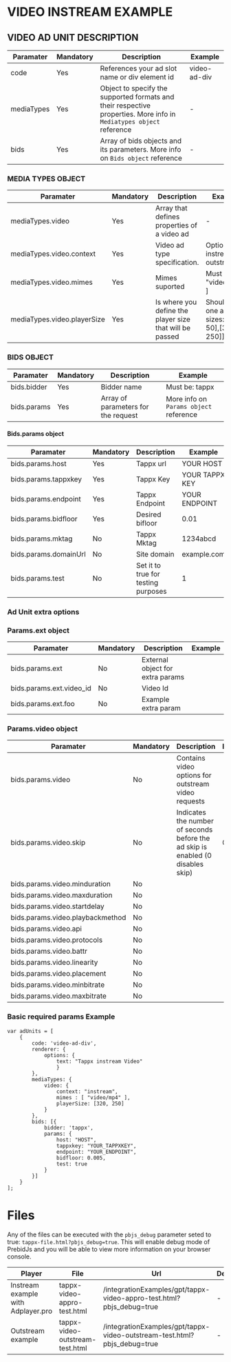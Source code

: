 # VIDEO INSTREAM EXAMPLE

## VIDEO AD UNIT DESCRIPTION

Paramater | Mandatory | Description | Example |
--- | --- | --- | --- |
code | Yes | References your ad slot name or div element id | video-ad-div |
mediaTypes | Yes | Object to specify the supported formats and their respective properties. More info in `Mediatypes object` reference | - |
bids | Yes | Array of bids objects and its parameters. More info on `Bids object` reference | - |

### MEDIA TYPES OBJECT
Paramater | Mandatory | Description | Example |
--- | --- | --- | --- |
mediaTypes.video | Yes | Array that defines properties of a video ad | - |
mediaTypes.video.context |Yes | Video ad type specification. | Options: instream, outstream
mediaTypes.video.mimes | Yes | Mimes suported | Must be: [ "video/mp4" ]
mediaTypes.video.playerSize | Yes | Is where you define the player size that will be passed | Should be one array of sizes: [[320, 50],[320, 250]]

### BIDS OBJECT
Paramater | Mandatory | Description | Example |
--- | --- | --- | --- |
bids.bidder | Yes | Bidder name | Must be: tappx 
bids.params | Yes | Array of parameters for the request | More info on `Params object` reference

#### Bids.params object
Paramater | Mandatory | Description | Example |
--- | --- | --- | --- |
bids.params.host | Yes | Tappx url | YOUR HOST
bids.params.tappxkey | Yes | Tappx Key | YOUR TAPPX KEY
bids.params.endpoint | Yes | Tappx Endpoint  | YOUR ENDPOINT
bids.params.bidfloor | Yes | Desired bifloor | 0.01
bids.params.mktag | No | Tappx Mktag | 1234abcd |
bids.params.domainUrl | No | Site domain | example.com |
bids.params.test | No | Set it to true for testing purposes | 1 |

### Ad Unit extra options
### Params.ext object
Paramater | Mandatory | Description | Example |
--- | --- | --- | --- |
bids.params.ext | No | External object for extra params | |
bids.params.ext.video_id | No | Video Id | |
bids.params.ext.foo | No | Example extra param | |

### Params.video object
Paramater | Mandatory | Description | Example |
--- | --- | --- | --- |
bids.params.video | No | Contains video options for outstream video requests | |
bids.params.video.skip | No | Indicates the number of seconds before the ad skip is enabled (0 disables skip)  | 0 |
bids.params.video.minduration | No | | |
bids.params.video.maxduration | No | | |
bids.params.video.startdelay | No | | |
bids.params.video.playbackmethod | No | | |
bids.params.video.api | No | | |
bids.params.video.protocols | No | | |
bids.params.video.battr | No | | |
bids.params.video.linearity | No | | |
bids.params.video.placement | No | | |
bids.params.video.minbitrate | No | | |
bids.params.video.maxbitrate | No | | |

### Basic required params Example
```
var adUnits = [
    {
        code: 'video-ad-div',
        renderer: {
            options: {
                text: "Tappx instream Video"
                }
        },
        mediaTypes: {
            video: {
                context: "instream",
                mimes : [ "video/mp4" ],
                playerSize: [320, 250]
            }
        },
        bids: [{
            bidder: 'tappx',
            params: {
                host: "HOST",
                tappxkey: "YOUR_TAPPXKEY",
                endpoint: "YOUR_ENDPOINT",
                bidfloor: 0.005,
                test: true
            }
        }]
    }
];
```

# Files

Any of the files can be executed with the `pbjs_debug` parameter seted to true: `tappx-file.html?pbjs_debug=true`. This will enable debug mode of PrebidJs and you will be able to view more information on your browser console.

Player | File | Url | Description
---  | --- | --- | --- |
Instream example with Adplayer.pro | tappx-video-appro-test.html | /integrationExamples/gpt/tappx-video-appro-test.html?pbjs_debug=true | -
Outstream example | tappx-video-outstream-test.html | /integrationExamples/gpt/tappx-video-outstream-test.html?pbjs_debug=true | -

